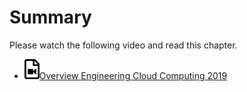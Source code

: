 # Summary

Please watch the following video and read this chapter.

* [![Video](images/video.png)Overview Engineering Cloud Computing 2019](https://drive.google.com/file/d/1ApJW5ipDO64ISnjiBuwHIqEnO-HIFa68/view?usp=sharing)
